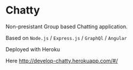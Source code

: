 # Chatty

Non-presistant Group based Chatting application.

Based on `Node.js` / `Express.js` / `GraphQl` / `Angular`

Deployed with Heroku 

Here http://develop-chatty.herokuapp.com/#/


